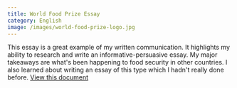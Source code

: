 ```yaml
---
title: World Food Prize Essay
category: English
image: /images/world-food-prize-logo.jpg
---
```

This essay is a great example of my written communication. It highlights my ability to research and write an informative-persuasive essay. My major takeaways are what's been happening to food security in other countries. I also learned about writing an essay of this type which I hadn't really done before.
[View this document](https://docs.google.com/document/d/1Zfvxe44TuNzkQfOL4GEwYq034LKcwX4KYmOfaB42BCw/edit?usp=sharing)

